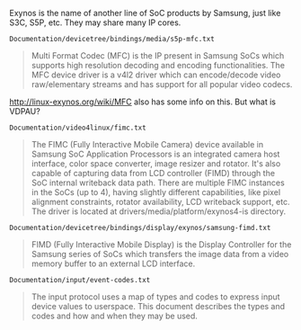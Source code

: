 Exynos is the name of another line of SoC products by Samsung, just like S3C, S5P, etc.  They may share many IP cores.

`Documentation/devicetree/bindings/media/s5p-mfc.txt`

> Multi Format Codec (MFC) is the IP present in Samsung SoCs which
> supports high resolution decoding and encoding functionalities.
> The MFC device driver is a v4l2 driver which can encode/decode
> video raw/elementary streams and has support for all popular
> video codecs.

http://linux-exynos.org/wiki/MFC also has some info on this.  But what is VDPAU?

`Documentation/video4linux/fimc.txt`

> The FIMC (Fully Interactive Mobile Camera) device available in Samsung
> SoC Application Processors is an integrated camera host interface, color
> space converter, image resizer and rotator.  It's also capable of capturing
> data from LCD controller (FIMD) through the SoC internal writeback data
> path.  There are multiple FIMC instances in the SoCs (up to 4), having
> slightly different capabilities, like pixel alignment constraints, rotator
> availability, LCD writeback support, etc. The driver is located at
> drivers/media/platform/exynos4-is directory.

`Documentation/devicetree/bindings/display/exynos/samsung-fimd.txt`

> FIMD (Fully Interactive Mobile Display) is the Display Controller for the
> Samsung series of SoCs which transfers the image data from a video memory
> buffer to an external LCD interface.

`Documentation/input/event-codes.txt`

> The input protocol uses a map of types and codes to express input device values
> to userspace. This document describes the types and codes and how and when they
> may be used.